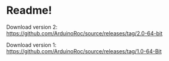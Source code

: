 # Readme!

Download version 2: https://github.com/ArduinoRoc/source/releases/tag/2.0-64-bit

Download version 1: https://github.com/ArduinoRoc/source/releases/tag/1.0-64-Bit
